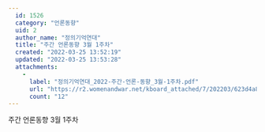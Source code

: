 ```yaml
---
  id: 1526
  category: "언론동향"
  uid: 2
  author_name: "정의기억연대"
  title: "주간 언론동향 3월 1주차"
  created: "2022-03-25 13:52:19"
  updated: "2022-03-25 13:53:28"
  attachments: 
    - 
      label: "정의기억연대_2022-주간-언론-동향_3월-1주차.pdf"
      url: "https://r2.womenandwar.net/kboard_attached/7/202203/623d4a836d95d2236451.pdf"
      count: "12"
---
```

주간 언론동향 3월 1주차